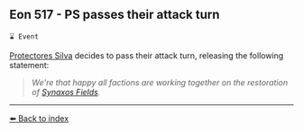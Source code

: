 ## Eon 517 - PS passes their attack turn

`⌛ Event`

[Protectores Silva](../refs/protectores_silva.md) decides to pass their attack turn, releasing the following statement:

> *We're that happy all factions are working together on the restoration of [Synaxos Fields](../refs/synaxos_fields.md).*



----------
[⬅️ Back to index](../timeline/index.md)